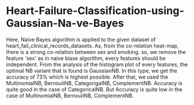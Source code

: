 # Heart-Failure-Classification-using-Gaussian-Na-ve-Bayes
Here, Naive Bayes algorithm is applied to the given dataset of heart_fail_clinical_records_datasets.
As, from the co-relation heat-map, there is a strong co-relation between sex and smoking. 
so, we remove the feature 'sex' as in naive biase algorithm, every features should be independent.
From the analysis of the histogram plot of every features, the optimal NB variant that is found is GaussianNB. 
In this type, we get the accuracy of 73% which is highest possible. After that, we used the MultinomialNB, BernouliNB, CategorigalNB, ComplementNB. Accuracy is quite good in the case of CategoricalNB. 
But Accuracy is quite low in the case of MultinomialNB, BernouliNB, ComplementNB.
